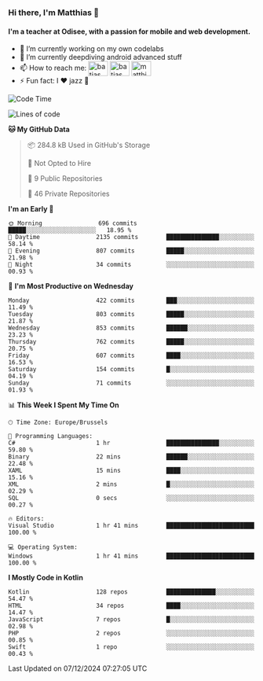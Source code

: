 ### Hi there, I'm Matthias 👋

#### I'm a teacher at Odisee, with a passion for mobile and web development.

- 🔭 I’m currently working on my own codelabs
- 🌱 I’m currently deepdiving android advanced stuff
- 📫 How to reach me: <a href="https://dev.to/batjas" target="_blank"><img align="center" src="https://raw.githubusercontent.com/rahuldkjain/github-profile-readme-generator/master/src/images/icons/Social/devto.svg" alt="batjas" height="30" width="40" /></a>
<a href="https://twitter.com/batjas" target="_blank"><img align="center" src="https://raw.githubusercontent.com/rahuldkjain/github-profile-readme-generator/master/src/images/icons/Social/twitter.svg" alt="batjas" height="30" width="40" /></a>
<a href="https://linkedin.com/in/matthiasdruwé" target="_blank"><img align="center" src="https://raw.githubusercontent.com/rahuldkjain/github-profile-readme-generator/master/src/images/icons/Social/linked-in-alt.svg" alt="matthiasdruwé" height="30" width="40" /></a>
- ⚡ Fun fact: I ❤ jazz 🎷


<!--START_SECTION:waka-->
![Code Time](http://img.shields.io/badge/Code%20Time-1%2C330%20hrs%2041%20mins-blue)

![Lines of code](https://img.shields.io/badge/From%20Hello%20World%20I%27ve%20Written-4.9%20million%20lines%20of%20code-blue)

**🐱 My GitHub Data** 

> 📦 284.8 kB Used in GitHub's Storage 
 > 
> 🚫 Not Opted to Hire
 > 
> 📜 9 Public Repositories 
 > 
> 🔑 46 Private Repositories 
 > 
**I'm an Early 🐤** 

```text
🌞 Morning                696 commits         █████░░░░░░░░░░░░░░░░░░░░   18.95 % 
🌆 Daytime                2135 commits        ███████████████░░░░░░░░░░   58.14 % 
🌃 Evening                807 commits         █████░░░░░░░░░░░░░░░░░░░░   21.98 % 
🌙 Night                  34 commits          ░░░░░░░░░░░░░░░░░░░░░░░░░   00.93 % 
```
📅 **I'm Most Productive on Wednesday** 

```text
Monday                   422 commits         ███░░░░░░░░░░░░░░░░░░░░░░   11.49 % 
Tuesday                  803 commits         █████░░░░░░░░░░░░░░░░░░░░   21.87 % 
Wednesday                853 commits         ██████░░░░░░░░░░░░░░░░░░░   23.23 % 
Thursday                 762 commits         █████░░░░░░░░░░░░░░░░░░░░   20.75 % 
Friday                   607 commits         ████░░░░░░░░░░░░░░░░░░░░░   16.53 % 
Saturday                 154 commits         █░░░░░░░░░░░░░░░░░░░░░░░░   04.19 % 
Sunday                   71 commits          ░░░░░░░░░░░░░░░░░░░░░░░░░   01.93 % 
```


📊 **This Week I Spent My Time On** 

```text
🕑︎ Time Zone: Europe/Brussels

💬 Programming Languages: 
C#                       1 hr                ███████████████░░░░░░░░░░   59.80 % 
Binary                   22 mins             ██████░░░░░░░░░░░░░░░░░░░   22.48 % 
XAML                     15 mins             ████░░░░░░░░░░░░░░░░░░░░░   15.16 % 
XML                      2 mins              █░░░░░░░░░░░░░░░░░░░░░░░░   02.29 % 
SQL                      0 secs              ░░░░░░░░░░░░░░░░░░░░░░░░░   00.27 % 

🔥 Editors: 
Visual Studio            1 hr 41 mins        █████████████████████████   100.00 % 

💻 Operating System: 
Windows                  1 hr 41 mins        █████████████████████████   100.00 % 
```

**I Mostly Code in Kotlin** 

```text
Kotlin                   128 repos           ██████████████░░░░░░░░░░░   54.47 % 
HTML                     34 repos            ████░░░░░░░░░░░░░░░░░░░░░   14.47 % 
JavaScript               7 repos             █░░░░░░░░░░░░░░░░░░░░░░░░   02.98 % 
PHP                      2 repos             ░░░░░░░░░░░░░░░░░░░░░░░░░   00.85 % 
Swift                    1 repo              ░░░░░░░░░░░░░░░░░░░░░░░░░   00.43 % 
```




 Last Updated on 07/12/2024 07:27:05 UTC
<!--END_SECTION:waka-->
